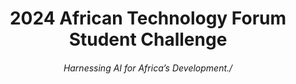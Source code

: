 <h1 style="text-align: center;">2024 African Technology Forum Student Challenge</h1>

<h6 style="text-align: center;"><i>Harnessing AI for Africa’s Development.</i>/<h6>

